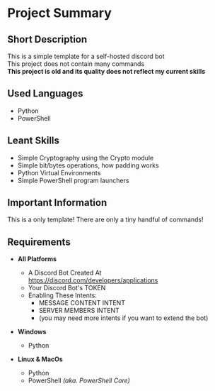 # Project Summary


## Short Description
This is a simple template for a self-hosted discord bot<br>
This project does not contain many commands<br>
**This project is old and its quality does not reflect my current skills**


## Used Languages
- Python
- PowerShell


## Leant Skills
- Simple Cryptography using the Crypto module
- Simple bit/bytes operations, how padding works
- Python Virtual Environments
- Simple PowerShell program launchers


## Important Information
This is a only template! There are only a tiny handful of commands!


## Requirements
- **All Platforms**
  - A Discord Bot Created At https://discord.com/developers/applications
  - Your Discord Bot's TOKEN
  - Enabling These Intents:
    - MESSAGE CONTENT INTENT
    - SERVER MEMBERS INTENT
    - (you may need more intents if you want to extend the bot)

- **Windows**
  - Python

- **Linux & MacOs**
  - Python
  - PowerShell *(aka. PowerShell Core)*
